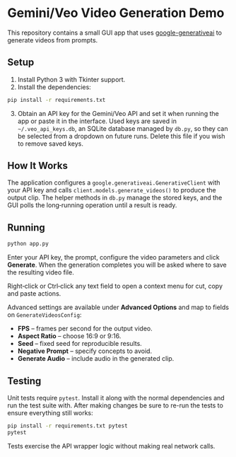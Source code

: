 # Gemini/Veo Video Generation Demo

This repository contains a small GUI app that uses
[google-generativeai](https://pypi.org/project/google-generativeai/) to generate
videos from prompts.

## Setup

1. Install Python 3 with Tkinter support.
2. Install the dependencies:

```bash
pip install -r requirements.txt
```

3. Obtain an API key for the Gemini/Veo API and set it when running the app or
   paste it in the interface. Used keys are saved in `~/.veo_api_keys.db`, an
   SQLite database managed by `db.py`, so they can be selected from a dropdown
   on future runs. Delete this file if you wish to remove saved keys.

## How It Works

The application configures a `google.generativeai.GenerativeClient` with your
API key and calls `client.models.generate_videos()` to produce the output clip.
The helper methods in `db.py` manage the stored keys, and the GUI polls the
long‑running operation until a result is ready.

## Running

```bash
python app.py
```

Enter your API key, the prompt, configure the video parameters and click
**Generate**. When the generation completes you will be asked where to save the
resulting video file.

Right‑click or Ctrl‑click any text field to open a context menu for cut,
copy and paste actions.

Advanced settings are available under **Advanced Options** and map to fields on
`GenerateVideosConfig`:

- **FPS** – frames per second for the output video.
- **Aspect Ratio** – choose 16:9 or 9:16.
- **Seed** – fixed seed for reproducible results.
- **Negative Prompt** – specify concepts to avoid.
- **Generate Audio** – include audio in the generated clip.

## Testing

Unit tests require `pytest`. Install it along with the normal dependencies and
run the test suite with. After making changes be sure to re-run the tests to
ensure everything still works:

```bash
pip install -r requirements.txt pytest
pytest
```

Tests exercise the API wrapper logic without making real network calls.
